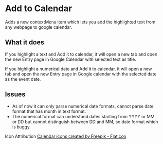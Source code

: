 # Add to Calendar

Adds a new contextMenu item which lets you add the highlighted text from any webpage to google calendar.

## What it does

If you highlight a text and Add it to calendar, it will open a new tab and open the new Entry page in Google Calendar with selected text as title.

If you highlight a numerical date and Add it to calendar, it will open a new tab and open the new Entry page in Google calendar with the selected date as the event date.

## Issues

- As of now it can only parse numerical date formats, cannot parse date format that has month in text format. 
- The numerical format can understand dates starting from YYYY or MM or DD but cannot distinguish between DD and MM, so date format which is buggy.


Icon Attribution
<a href="https://www.flaticon.com/free-icons/calendar" title="calendar icons">Calendar icons created by Freepik - Flaticon</a>
